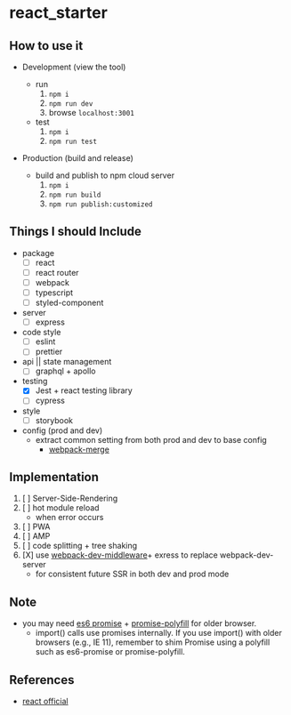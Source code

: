# react_starter


## How to use it
* Development (view the tool)
    * run
        1. `npm i`
        2. `npm run dev`
        3. browse `localhost:3001`
    * test
        1. `npm i`
        2. `npm run test`

* Production (build and release)
    * build and publish to npm cloud server
        1. `npm i`
        2. `npm run build`
        3. `npm run publish:customized`


## Things I should Include
* package
    * [ ] react
    * [ ] react router
    * [ ] webpack
    * [ ] typescript
    * [ ] styled-component

* server
    * [ ] express

* code style
    * [ ] eslint
    * [ ] prettier

* api || state management
    * [ ] graphql + apollo

* testing
    * [x] Jest + react testing library
    * [ ] cypress
* style
    * [ ] storybook

* config (prod and dev)
    * extract common setting from both prod and dev to base config
        * [webpack-merge](https://github.com/survivejs/webpack-merge)

## Implementation
1. [ ] Server-Side-Rendering
2. [ ] hot module reload
    * when error occurs
3. [ ] PWA
4. [ ] AMP
5. [ ] code splitting + tree shaking
6. [X] use [webpack-dev-middleware](https://github.com/webpack/webpack-dev-middleware)+ exress to replace webpack-dev-server
    * for consistent future SSR in both dev and prod mode

## Note
* you may need [es6 promise](https://github.com/stefanpenner/es6-promise) + [promise-polyfill](https://github.com/taylorhakes/promise-polyfill) for older browser.
    * import() calls use promises internally. If you use import() with older browsers (e.g., IE 11), remember to shim Promise using a polyfill such as es6-promise or promise-polyfill.

## References
* [react official](https://reactjs.org/docs/create-a-new-react-app.html)
